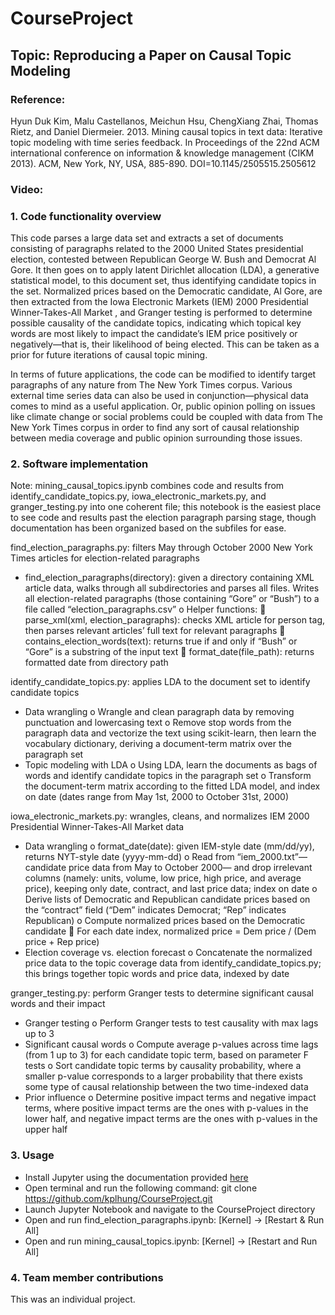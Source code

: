 # CourseProject

## Topic: Reproducing a Paper on Causal Topic Modeling

### Reference: 
Hyun Duk Kim, Malu Castellanos, Meichun Hsu, ChengXiang Zhai, Thomas Rietz, and Daniel Diermeier. 2013. Mining causal topics in text data: Iterative topic modeling with time series feedback. In Proceedings of the 22nd ACM international conference on information & knowledge management (CIKM 2013). ACM, New York, NY, USA, 885-890. DOI=10.1145/2505515.2505612

### Video:

### 1. Code functionality overview
This code parses a large data set  and extracts a set of documents consisting of paragraphs related to the 2000 United States presidential election, contested between Republican George W. Bush and Democrat Al Gore. It then goes on to apply latent Dirichlet allocation (LDA), a generative statistical model, to this document set, thus identifying candidate topics in the set. Normalized prices based on the Democratic candidate, Al Gore, are then extracted from the Iowa Electronic Markets (IEM) 2000 Presidential Winner-Takes-All Market , and Granger testing is performed to determine possible causality of the candidate topics, indicating which topical key words are most likely to impact the candidate’s IEM price positively or negatively—that is, their likelihood of being elected. This can be taken as a prior for future iterations of causal topic mining.

In terms of future applications, the code can be modified to identify target paragraphs of any nature from The New York Times corpus. Various external time series data can also be used in conjunction—physical data comes to mind as a useful application. Or, public opinion polling on issues like climate change or social problems could be coupled with data from The New York Times corpus in order to find any sort of causal relationship between media coverage and public opinion surrounding those issues.  

### 2. Software implementation
Note: mining_causal_topics.ipynb combines code and results from identify_candidate_topics.py, iowa_electronic_markets.py, and granger_testing.py into one coherent file; this notebook is the easiest place to see code and results past the election paragraph parsing stage, though documentation has been organized based on the subfiles for ease.

find_election_paragraphs.py: filters May through October 2000 New York Times articles for election-related paragraphs
-	find_election_paragraphs(directory): given a directory containing XML article data, walks through all subdirectories and parses all files. Writes all election-related paragraphs (those containing “Gore” or “Bush”) to a file called “election_paragraphs.csv”
o	Helper functions:
	parse_xml(xml, election_paragraphs): checks XML article for person tag, then parses relevant articles’ full text for relevant paragraphs
	contains_election_words(text): returns true if and only if “Bush” or “Gore” is a substring of the input text
	format_date(file_path): returns formatted date from directory path

identify_candidate_topics.py: applies LDA to the document set to identify candidate topics
-	Data wrangling
o	Wrangle and clean paragraph data by removing punctuation and lowercasing text
o	Remove stop words from the paragraph data and vectorize the text using scikit-learn, then learn the vocabulary dictionary, deriving a document-term matrix over the paragraph set
-	Topic modeling with LDA
o	Using LDA, learn the documents as bags of words and identify candidate topics in the paragraph set 
o	Transform the document-term matrix according to the fitted LDA model, and index on date (dates range from May 1st, 2000 to October 31st, 2000)

iowa_electronic_markets.py: wrangles, cleans, and normalizes IEM 2000 Presidential Winner-Takes-All Market data
-	Data wrangling
o	format_date(date): given IEM-style date (mm/dd/yy), returns NYT-style date (yyyy-mm-dd)
o	Read from “iem_2000.txt”—candidate price data from May to October 2000— and drop irrelevant columns (namely: units, volume, low price, high price, and average price), keeping only date, contract, and last price data; index on date
o	Derive lists of Democratic and Republican candidate prices based on the “contract” field (“Dem” indicates Democrat; “Rep” indicates Republican)
o	Compute normalized prices based on the Democratic candidate
	For each date index, normalized price = Dem price / (Dem price + Rep price)
-	Election coverage vs. election forecast
o	Concatenate the normalized price data to the topic coverage data from identify_candidate_topics.py; this brings together topic words and price data, indexed by date

granger_testing.py: perform Granger tests to determine significant causal words and their impact
-	Granger testing
o	Perform Granger tests  to test causality with max lags up to 3
-	Significant causal words
o	Compute average p-values across time lags (from 1 up to 3) for each candidate topic term, based on parameter F tests
o	Sort candidate topic terms by causality probability, where a smaller p-value corresponds to a larger probability that there exists some type of causal relationship between the two time-indexed data 
-	Prior influence
o	Determine positive impact terms and negative impact terms, where positive impact terms are the ones with p-values in the lower half, and negative impact terms are the ones with p-values in the upper half

### 3. Usage
-	Install Jupyter using the documentation provided [here](https://jupyter.org/install)
-	Open terminal and run the following command: git clone https://github.com/kplhung/CourseProject.git
-	Launch Jupyter Notebook and navigate to the CourseProject directory
-	Open and run find_election_paragraphs.ipynb: [Kernel] -> [Restart & Run All]
-	Open and run mining_causal_topics.ipynb: [Kernel] -> [Restart and Run All]

### 4. Team member contributions
This was an individual project.

